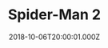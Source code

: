 ---
title: "Spider-Man 2"
year: 2004
date: 2018-10-06T20:00:01.000Z
permalink: /almanac/movies/2018-10-06-spider-man-2/index.html
rating: 3
tmdbid: 558
---
